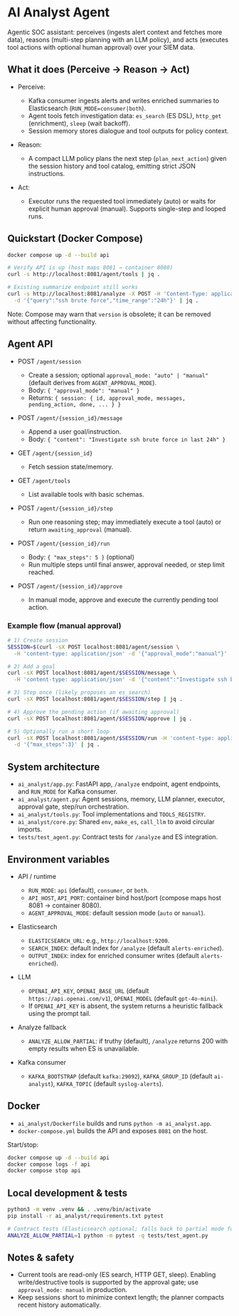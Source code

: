 # AI Analyst Agent

Agentic SOC assistant: perceives (ingests alert context and fetches more data), reasons (multi-step planning with an LLM policy), and acts (executes tool actions with optional human approval) over your SIEM data.

## What it does (Perceive → Reason → Act)

- Perceive:
  - Kafka consumer ingests alerts and writes enriched summaries to Elasticsearch (`RUN_MODE=consumer|both`).
  - Agent tools fetch investigation data: `es_search` (ES DSL), `http_get` (enrichment), `sleep` (wait backoff).
  - Session memory stores dialogue and tool outputs for policy context.

- Reason:
  - A compact LLM policy plans the next step (`plan_next_action`) given the session history and tool catalog, emitting strict JSON instructions.

- Act:
  - Executor runs the requested tool immediately (auto) or waits for explicit human approval (manual). Supports single-step and looped runs.

## Quickstart (Docker Compose)

```bash
docker compose up -d --build api

# Verify API is up (host maps 8081 → container 8080)
curl -s http://localhost:8081/agent/tools | jq .

# Existing summarize endpoint still works
curl -s http://localhost:8081/analyze -X POST -H 'Content-Type: application/json' \
  -d '{"query":"ssh brute force","time_range":"24h"}' | jq .
```

Note: Compose may warn that `version` is obsolete; it can be removed without affecting functionality.

## Agent API

- POST `/agent/session`
  - Create a session; optional `approval_mode: "auto" | "manual"` (default derives from `AGENT_APPROVAL_MODE`).
  - Body: `{ "approval_mode": "manual" }`
  - Returns: `{ session: { id, approval_mode, messages, pending_action, done, ... } }`

- POST `/agent/{session_id}/message`
  - Append a user goal/instruction.
  - Body: `{ "content": "Investigate ssh brute force in last 24h" }`

- GET `/agent/{session_id}`
  - Fetch session state/memory.

- GET `/agent/tools`
  - List available tools with basic schemas.

- POST `/agent/{session_id}/step`
  - Run one reasoning step; may immediately execute a tool (auto) or return `awaiting_approval` (manual).

- POST `/agent/{session_id}/run`
  - Body: `{ "max_steps": 5 }` (optional)
  - Run multiple steps until final answer, approval needed, or step limit reached.

- POST `/agent/{session_id}/approve`
  - In manual mode, approve and execute the currently pending tool action.

### Example flow (manual approval)

```bash
# 1) Create session
SESSION=$(curl -sX POST localhost:8081/agent/session \
  -H 'content-type: application/json' -d '{"approval_mode":"manual"}' | jq -r .session.id)

# 2) Add a goal
curl -sX POST localhost:8081/agent/$SESSION/message \
  -H 'content-type: application/json' -d '{"content":"Investigate ssh brute force in last 24h"}' | jq .

# 3) Step once (likely proposes an es_search)
curl -sX POST localhost:8081/agent/$SESSION/step | jq .

# 4) Approve the pending action (if awaiting approval)
curl -sX POST localhost:8081/agent/$SESSION/approve | jq .

# 5) Optionally run a short loop
curl -sX POST localhost:8081/agent/$SESSION/run -H 'content-type: application/json' \
  -d '{"max_steps":3}' | jq .
```

## System architecture

- `ai_analyst/app.py`: FastAPI app, `/analyze` endpoint, agent endpoints, and `RUN_MODE` for Kafka consumer.
- `ai_analyst/agent.py`: Agent sessions, memory, LLM planner, executor, approval gate, step/run orchestration.
- `ai_analyst/tools.py`: Tool implementations and `TOOLS_REGISTRY`.
- `ai_analyst/core.py`: Shared `env`, `make_es`, `call_llm` to avoid circular imports.
- `tests/test_agent.py`: Contract tests for `/analyze` and ES integration.

## Environment variables

- API / runtime
  - `RUN_MODE`: `api` (default), `consumer`, or `both`.
  - `API_HOST`, `API_PORT`: container bind host/port (compose maps host 8081 → container 8080).
  - `AGENT_APPROVAL_MODE`: default session mode (`auto` or `manual`).

- Elasticsearch
  - `ELASTICSEARCH_URL`: e.g., `http://localhost:9200`.
  - `SEARCH_INDEX`: default index for `/analyze` (default `alerts-enriched`).
  - `OUTPUT_INDEX`: index for enriched consumer writes (default `alerts-enriched`).

- LLM
  - `OPENAI_API_KEY`, `OPENAI_BASE_URL` (default `https://api.openai.com/v1`), `OPENAI_MODEL` (default `gpt-4o-mini`).
  - If `OPENAI_API_KEY` is absent, the system returns a heuristic fallback using the prompt tail.

- Analyze fallback
  - `ANALYZE_ALLOW_PARTIAL`: if truthy (default), `/analyze` returns 200 with empty results when ES is unavailable.

- Kafka consumer
  - `KAFKA_BOOTSTRAP` (default `kafka:29092`), `KAFKA_GROUP_ID` (default `ai-analyst`), `KAFKA_TOPIC` (default `syslog-alerts`).

## Docker

- `ai_analyst/Dockerfile` builds and runs `python -m ai_analyst.app`.
- `docker-compose.yml` builds the API and exposes `8081` on the host.

Start/stop:
```bash
docker compose up -d --build api
docker compose logs -f api
docker compose stop api
```

## Local development & tests

```bash
python3 -m venv .venv && . .venv/bin/activate
pip install -r ai_analyst/requirements.txt pytest

# Contract tests (Elasticsearch optional; falls back to partial mode for most tests)
ANALYZE_ALLOW_PARTIAL=1 python -m pytest -q tests/test_agent.py
```

## Notes & safety

- Current tools are read-only (ES search, HTTP GET, sleep). Enabling write/destructive tools is supported by the approval gate; use `approval_mode: manual` in production.
- Keep sessions short to minimize context length; the planner compacts recent history automatically.

